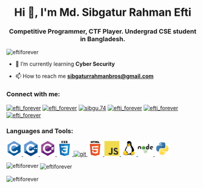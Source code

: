 <h1 align="center">Hi 👋, I'm Md. Sibgatur Rahman Efti</h1>
<h3 align="center">Competitive Programmer, CTF Player. Undergrad CSE student in Bangladesh.</h3>

<p align="left"> <img src="https://komarev.com/ghpvc/?username=eftiforever&label=Profile%20views&color=0e75b6&style=flat" alt="eftiforever" /> </p>

- 🌱 I’m currently learning **Cyber Security**

- 📫 How to reach me **sibgaturrahmanbros@gmail.com**

<h3 align="left">Connect with me:</h3>
<p align="left">
<a href="https://twitter.com/efti_forever" target="blank"><img align="center" src="https://raw.githubusercontent.com/rahuldkjain/github-profile-readme-generator/master/src/images/icons/Social/twitter.svg" alt="efti_forever" height="30" width="40" /></a>
<a href="https://linkedin.com/in/efti_forever" target="blank"><img align="center" src="https://raw.githubusercontent.com/rahuldkjain/github-profile-readme-generator/master/src/images/icons/Social/linked-in-alt.svg" alt="efti_forever" height="30" width="40" /></a>
<a href="https://fb.com/sibgu.74" target="blank"><img align="center" src="https://raw.githubusercontent.com/rahuldkjain/github-profile-readme-generator/master/src/images/icons/Social/facebook.svg" alt="sibgu.74" height="30" width="40" /></a>
<a href="https://www.codechef.com/users/efti_forever" target="blank"><img align="center" src="https://cdn.jsdelivr.net/npm/simple-icons@3.1.0/icons/codechef.svg" alt="efti_forever" height="30" width="40" /></a>
<a href="https://codeforces.com/profile/efti_forever" target="blank"><img align="center" src="https://raw.githubusercontent.com/rahuldkjain/github-profile-readme-generator/master/src/images/icons/Social/codeforces.svg" alt="efti_forever" height="30" width="40" /></a>
<a href="https://www.leetcode.com/efti_forever" target="blank"><img align="center" src="https://raw.githubusercontent.com/rahuldkjain/github-profile-readme-generator/master/src/images/icons/Social/leet-code.svg" alt="efti_forever" height="30" width="40" /></a>
</p>

<h3 align="left">Languages and Tools:</h3>
<p align="left"> <a href="https://www.cprogramming.com/" target="_blank" rel="noreferrer"> <img src="https://raw.githubusercontent.com/devicons/devicon/master/icons/c/c-original.svg" alt="c" width="40" height="40"/> </a> <a href="https://www.w3schools.com/cpp/" target="_blank" rel="noreferrer"> <img src="https://raw.githubusercontent.com/devicons/devicon/master/icons/cplusplus/cplusplus-original.svg" alt="cplusplus" width="40" height="40"/> </a> <a href="https://www.w3schools.com/cs/" target="_blank" rel="noreferrer"> <img src="https://raw.githubusercontent.com/devicons/devicon/master/icons/csharp/csharp-original.svg" alt="csharp" width="40" height="40"/> </a> <a href="https://www.w3schools.com/css/" target="_blank" rel="noreferrer"> <img src="https://raw.githubusercontent.com/devicons/devicon/master/icons/css3/css3-original-wordmark.svg" alt="css3" width="40" height="40"/> </a> <a href="https://git-scm.com/" target="_blank" rel="noreferrer"> <img src="https://www.vectorlogo.zone/logos/git-scm/git-scm-icon.svg" alt="git" width="40" height="40"/> </a> <a href="https://www.w3.org/html/" target="_blank" rel="noreferrer"> <img src="https://raw.githubusercontent.com/devicons/devicon/master/icons/html5/html5-original-wordmark.svg" alt="html5" width="40" height="40"/> </a> <a href="https://developer.mozilla.org/en-US/docs/Web/JavaScript" target="_blank" rel="noreferrer"> <img src="https://raw.githubusercontent.com/devicons/devicon/master/icons/javascript/javascript-original.svg" alt="javascript" width="40" height="40"/> </a> <a href="https://www.linux.org/" target="_blank" rel="noreferrer"> <img src="https://raw.githubusercontent.com/devicons/devicon/master/icons/linux/linux-original.svg" alt="linux" width="40" height="40"/> </a> <a href="https://nodejs.org" target="_blank" rel="noreferrer"> <img src="https://raw.githubusercontent.com/devicons/devicon/master/icons/nodejs/nodejs-original-wordmark.svg" alt="nodejs" width="40" height="40"/> </a> <a href="https://www.python.org" target="_blank" rel="noreferrer"> <img src="https://raw.githubusercontent.com/devicons/devicon/master/icons/python/python-original.svg" alt="python" width="40" height="40"/> </a> </p>

<p><img align="left" src="https://github-readme-stats.vercel.app/api/top-langs?username=eftiforever&show_icons=true&locale=en&layout=compact" alt="eftiforever" /></p>

<p>&nbsp;<img align="center" src="https://github-readme-stats.vercel.app/api?username=eftiforever&show_icons=true&locale=en" alt="eftiforever" /></p>

<p><img align="center" src="https://github-readme-streak-stats.herokuapp.com/?user=eftiforever&" alt="eftiforever" /></p>
